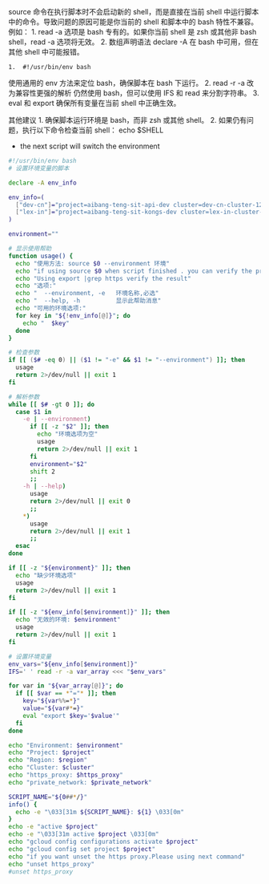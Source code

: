 
source 命令在执行脚本时不会启动新的 shell，而是直接在当前 shell 中运行脚本中的命令。导致问题的原因可能是你当前的 shell 和脚本中的 bash 特性不兼容。例如：
	1.	read -a 选项是 bash 专有的。如果你当前 shell 是 zsh 或其他非 bash shell，read -a 选项将无效。
	2.	数组声明语法 declare -A 在 bash 中可用，但在其他 shell 中可能报错。

	1.	#!/usr/bin/env bash
使用通用的 env 方法来定位 bash，确保脚本在 bash 下运行。
	2.	read -r -a 改为兼容性更强的解析
仍然使用 bash，但可以使用 IFS 和 read 来分割字符串。
	3.	eval 和 export
确保所有变量在当前 shell 中正确生效。

其他建议
	1.	确保脚本运行环境是 bash，而非 zsh 或其他 shell。
	2.	如果仍有问题，执行以下命令检查当前 shell：
    echo $SHELL


- the next script will switch the environment
```bash
#!/usr/bin/env bash
# 设置环境变量的脚本

declare -A env_info

env_info=(
  ["dev-cn"]="project=aibang-teng-sit-api-dev cluster=dev-cn-cluster-123789 region=europe-west2 https_proxy=10.72.21.119:3128 private_network=aibang-teng-sit-api-dev-cinternal-vpc3"
  ["lex-in"]="project=aibang-teng-sit-kongs-dev cluster=lex-in-cluster-123456 region=europe-west2 https_proxy=10.72.25.50:3128 private_network=aibang-teng-sit-kongs-dev-cinternal-vpc1"
)

environment=""

# 显示使用帮助
function usage() {
  echo "使用方法: source $0 --environment 环境"
  echo "if using source $0 when script finished . you can verify the proxy"
  echo "Using export |grep https verify the result"
  echo "选项:"
  echo "  --environment, -e   环境名称,必选"
  echo "  --help, -h          显示此帮助消息"
  echo "可用的环境选项:"
  for key in "${!env_info[@]}"; do
    echo "  $key"
  done
}

# 检查参数
if [[ ($# -eq 0) || ($1 != "-e" && $1 != "--environment") ]]; then
  usage
  return 2>/dev/null || exit 1
fi

# 解析参数
while [[ $# -gt 0 ]]; do
  case $1 in
    -e | --environment)
      if [[ -z "$2" ]]; then
        echo "环境选项为空"
        usage
        return 2>/dev/null || exit 1
      fi
      environment="$2"
      shift 2
      ;;
    -h | --help)
      usage
      return 2>/dev/null || exit 0
      ;;
    *)
      usage
      return 2>/dev/null || exit 1
      ;;
  esac
done

if [[ -z "${environment}" ]]; then
  echo "缺少环境选项"
  usage
  return 2>/dev/null || exit 1
fi

if [[ -z "${env_info[$environment]}" ]]; then
  echo "无效的环境: $environment"
  usage
  return 2>/dev/null || exit 1
fi

# 设置环境变量
env_vars="${env_info[$environment]}"
IFS=' ' read -r -a var_array <<< "$env_vars"

for var in "${var_array[@]}"; do
  if [[ $var == *"="* ]]; then
    key="${var%%=*}"
    value="${var#*=}"
    eval "export $key='$value'"
  fi
done

echo "Environment: $environment"
echo "Project: $project"
echo "Region: $region"
echo "Cluster: $cluster"
echo "https_proxy: $https_proxy"
echo "private_network: $private_network"

SCRIPT_NAME="${0##*/}"
info() {
  echo -e "\033[31m ${SCRIPT_NAME}: ${1} \033[0m"
}
echo -e "active $project"
echo -e "\033[31m active $project \033[0m"
echo "gcloud config configurations activate $project"
echo "gcloud config set project $project"
echo "if you want unset the https proxy.Please using next command"
echo "unset https_proxy"
#unset https_proxy
```
